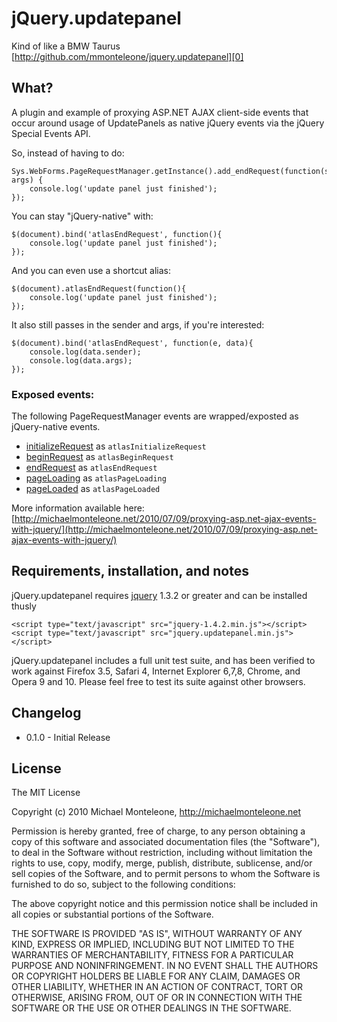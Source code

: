 jQuery.updatepanel
==================
Kind of like a BMW Taurus  
[http://github.com/mmonteleone/jquery.updatepanel][0]  

What?
-----

A plugin and example of proxying ASP.NET AJAX client-side events that occur around usage of UpdatePanels as native jQuery events via the jQuery Special Events API.  

So, instead of having to do:

    Sys.WebForms.PageRequestManager.getInstance().add_endRequest(function(sender, args) {
        console.log('update panel just finished');
    });
    
You can stay "jQuery-native" with:

    $(document).bind('atlasEndRequest', function(){
        console.log('update panel just finished');
    });
    
And you can even use a shortcut alias:

    $(document).atlasEndRequest(function(){
        console.log('update panel just finished');
    });    
    
It also still passes in the sender and args, if you're interested:

    $(document).bind('atlasEndRequest', function(e, data){
        console.log(data.sender);
        console.log(data.args);
    });
    
### Exposed events:

The following PageRequestManager events are wrapped/exposted as jQuery-native events.

 * [initializeRequest](http://msdn.microsoft.com/en-us/library/bb397460.aspx) as `atlasInitializeRequest`
 * [beginRequest](http://msdn.microsoft.com/en-us/library/bb397432.aspx) as `atlasBeginRequest`
 * [endRequest](http://msdn.microsoft.com/en-us/library/bb383810.aspx) as `atlasEndRequest`
 * [pageLoading](http://msdn.microsoft.com/en-us/library/bb383832.aspx) as `atlasPageLoading`
 * [pageLoaded](http://msdn.microsoft.com/en-us/library/bb397523.aspx) as `atlasPageLoaded`

More information available here:  
[http://michaelmonteleone.net/2010/07/09/proxying-asp.net-ajax-events-with-jquery/](http://michaelmonteleone.net/2010/07/09/proxying-asp.net-ajax-events-with-jquery/)

Requirements, installation, and notes
-------------------------------------

jQuery.updatepanel requires [jquery][3] 1.3.2 or greater and can be installed thusly 

    <script type="text/javascript" src="jquery-1.4.2.min.js"></script>
    <script type="text/javascript" src="jquery.updatepanel.min.js"></script>

jQuery.updatepanel includes a full unit test suite, and has been verified to work against Firefox 3.5, Safari 4, Internet Explorer 6,7,8, Chrome, and Opera 9 and 10.  Please feel free to test its suite against other browsers.

Changelog
---------

* 0.1.0 - Initial Release

License
-------

The MIT License

Copyright (c) 2010 Michael Monteleone, http://michaelmonteleone.net

Permission is hereby granted, free of charge, to any person obtaining
a copy of this software and associated documentation files (the
"Software"), to deal in the Software without restriction, including
without limitation the rights to use, copy, modify, merge, publish,
distribute, sublicense, and/or sell copies of the Software, and to
permit persons to whom the Software is furnished to do so, subject to
the following conditions:

The above copyright notice and this permission notice shall be
included in all copies or substantial portions of the Software.

THE SOFTWARE IS PROVIDED "AS IS", WITHOUT WARRANTY OF ANY KIND,
EXPRESS OR IMPLIED, INCLUDING BUT NOT LIMITED TO THE WARRANTIES OF
MERCHANTABILITY, FITNESS FOR A PARTICULAR PURPOSE AND
NONINFRINGEMENT. IN NO EVENT SHALL THE AUTHORS OR COPYRIGHT HOLDERS BE
LIABLE FOR ANY CLAIM, DAMAGES OR OTHER LIABILITY, WHETHER IN AN ACTION
OF CONTRACT, TORT OR OTHERWISE, ARISING FROM, OUT OF OR IN CONNECTION
WITH THE SOFTWARE OR THE USE OR OTHER DEALINGS IN THE SOFTWARE.

[0]: http://github.com/mmonteleone/jquery.updatepanel "jQuery.updatepanel"
[1]: http://michaelmonteleone.net "Michael Monteleone"
[3]: http://jquery.com "jQuery"
[4]: http://github.com/mmonteleone/pavlov "Pavlov"
[6]: http://code.google.com/p/js-test-driver/ "JsTestDriver"